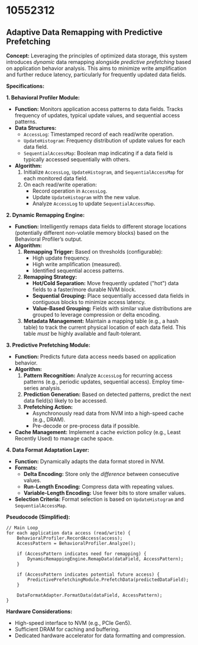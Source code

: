 # 10552312

## Adaptive Data Remapping with Predictive Prefetching

**Concept:** Leveraging the principles of optimized data storage, this system introduces *dynamic* data remapping alongside *predictive prefetching* based on application behavior analysis. This aims to minimize write amplification and further reduce latency, particularly for frequently updated data fields.

**Specifications:**

**1. Behavioral Profiler Module:**

*   **Function:** Monitors application access patterns to data fields.  Tracks frequency of updates, typical update values, and sequential access patterns.
*   **Data Structures:**
    *   `AccessLog`:  Timestamped record of each read/write operation.
    *   `UpdateHistogram`:  Frequency distribution of update values for each data field.
    *   `SequentialAccessMap`:  Boolean map indicating if a data field is typically accessed sequentially with others.
*   **Algorithm:**
    1.  Initialize `AccessLog`, `UpdateHistogram`, and `SequentialAccessMap` for each monitored data field.
    2.  On each read/write operation:
        *   Record operation in `AccessLog`.
        *   Update `UpdateHistogram` with the new value.
        *   Analyze `AccessLog` to update `SequentialAccessMap`.

**2. Dynamic Remapping Engine:**

*   **Function:**  Intelligently remaps data fields to different storage locations (potentially different non-volatile memory blocks) based on the Behavioral Profiler’s output.
*   **Algorithm:**
    1.  **Remapping Trigger:** Based on thresholds (configurable):
        *   High update frequency.
        *   High write amplification (measured).
        *   Identified sequential access patterns.
    2.  **Remapping Strategy:**
        *   **Hot/Cold Separation:** Move frequently updated ("hot") data fields to a faster/more durable NVM block.
        *   **Sequential Grouping:**  Place sequentially accessed data fields in contiguous blocks to minimize access latency.
        *   **Value-Based Grouping:** Fields with similar value distributions are grouped to leverage compression or delta encoding.
    3.  **Metadata Management:** Maintain a mapping table (e.g., a hash table) to track the current physical location of each data field. This table *must* be highly available and fault-tolerant.

**3. Predictive Prefetching Module:**

*   **Function:** Predicts future data access needs based on application behavior.
*   **Algorithm:**
    1.  **Pattern Recognition:**  Analyze `AccessLog` for recurring access patterns (e.g., periodic updates, sequential access).  Employ time-series analysis.
    2.  **Prediction Generation:**  Based on detected patterns, predict the next data field(s) likely to be accessed.
    3.  **Prefetching Action:**
        *   Asynchronously read data from NVM into a high-speed cache (e.g., DRAM).
        *   Pre-decode or pre-process data if possible.
*   **Cache Management:** Implement a cache eviction policy (e.g., Least Recently Used) to manage cache space.

**4. Data Format Adaptation Layer:**

*   **Function:** Dynamically adapts the data format stored in NVM.
*   **Formats:**
    *   **Delta Encoding:** Store only the *difference* between consecutive values.
    *   **Run-Length Encoding:** Compress data with repeating values.
    *   **Variable-Length Encoding:** Use fewer bits to store smaller values.
*   **Selection Criteria:** Format selection is based on `UpdateHistogram` and `SequentialAccessMap`.

**Pseudocode (Simplified):**

```
// Main Loop
for each application data access (read/write) {
    BehavioralProfiler.RecordAccess(access);
    AccessPattern = BehavioralProfiler.Analyze();

    if (AccessPattern indicates need for remapping) {
        DynamicRemappingEngine.RemapData(dataField, AccessPattern);
    }

    if (AccessPattern indicates potential future access) {
        PredictivePrefetchingModule.PrefetchData(predictedDataField);
    }

    DataFormatAdapter.FormatData(dataField, AccessPattern);
}
```

**Hardware Considerations:**

*   High-speed interface to NVM (e.g., PCIe Gen5).
*   Sufficient DRAM for caching and buffering.
*   Dedicated hardware accelerator for data formatting and compression.